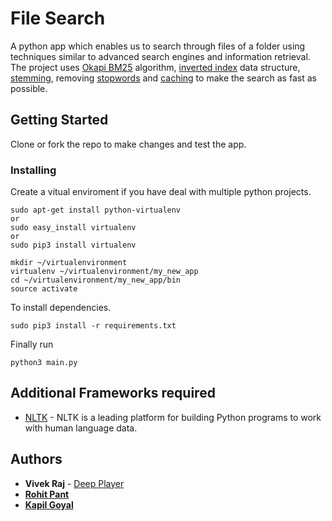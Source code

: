 # File Search

A python app which enables us to search through files of a folder using techniques similar to advanced search engines and information retrieval.  
The project uses [Okapi BM25](https://en.wikipedia.org/wiki/Okapi_BM25) algorithm, [inverted index](https://en.wikipedia.org/wiki/Inverted_index) data structure, [stemming](https://en.wikipedia.org/wiki/Stemming), removing [stopwords](https://en.wikipedia.org/wiki/Stop_words) and [caching](https://en.wikipedia.org/wiki/Cache_(computing)) to make the search as fast as possible.


## Getting Started

Clone or fork the repo to make changes and test the app.


### Installing

Create a vitual enviroment if you have deal with multiple python projects.

```
sudo apt-get install python-virtualenv
or
sudo easy_install virtualenv
or
sudo pip3 install virtualenv
```

```
mkdir ~/virtualenvironment
virtualenv ~/virtualenvironment/my_new_app
cd ~/virtualenvironment/my_new_app/bin
source activate
```

To install dependencies.

```
sudo pip3 install -r requirements.txt
```


Finally run

```
python3 main.py
```


## Additional Frameworks required

* [NLTK](https://www.nltk.org/) - NLTK is a leading platform for building Python programs to work with human language data.


## Authors

* **Vivek Raj**  - [Deep Player](https://github.com/codervivek/deep_player)
* **[Rohit Pant](https://github.com/rpant1728)**
* **[Kapil Goyal](https://github.com/kapil-goyal)**
